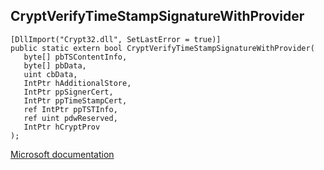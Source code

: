 ## CryptVerifyTimeStampSignatureWithProvider

```
[DllImport("Crypt32.dll", SetLastError = true)]
public static extern bool CryptVerifyTimeStampSignatureWithProvider(
   byte[] pbTSContentInfo,
   byte[] pbData,
   uint cbData,
   IntPtr hAdditionalStore,
   IntPtr ppSignerCert,
   IntPtr ppTimeStampCert,
   ref IntPtr ppTSTInfo,
   ref uint pdwReserved,
   IntPtr hCryptProv
);
```

[Microsoft documentation](https://docs.microsoft.com/en-us/windows/win32/api/wincrypt/nf-wincrypt-cryptverifytimestampsignaturewithprovider)
